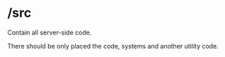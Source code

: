 # /src

Contain all server-side code.

There should be only placed the code, systems and another utility code. 